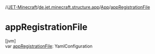 //[JET-Minecraft](../../../index.md)/[de.jet.minecraft.structure.app](../index.md)/[App](index.md)/[appRegistrationFile](app-registration-file.md)

# appRegistrationFile

[jvm]\
var [appRegistrationFile](app-registration-file.md): YamlConfiguration
